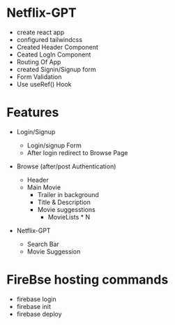 # Netflix-GPT
 * create react app
 * configured tailwindcss
 * Created Header Component
 * Ceated LogIn Component
 * Routing Of App
 * created Signin/Signup form
 * Form Validation
 * Use useRef() Hook

# Features
 * Login/Signup
    * Login/signup Form
    * After login redirect to Browse Page

 * Browse (after/post Authentication)
    * Header
    * Main Movie
        * Trailer in background 
        * Title & Description
        * Movie suggesstions 
           * MovieLists * N

 * Netflix-GPT 
    * Search Bar
    * Movie Suggession

# FireBse hosting commands
 * firebase login
 * firebase init
 * firebase deploy